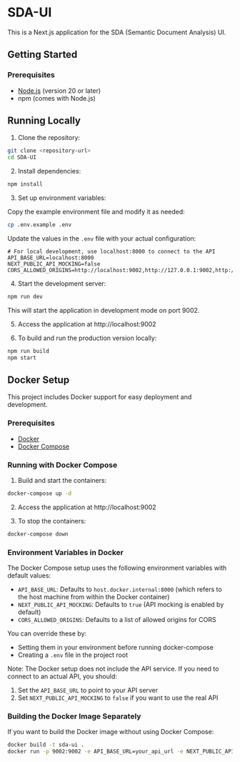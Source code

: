# SDA-UI

This is a Next.js application for the SDA (Semantic Document Analysis) UI.

## Getting Started

### Prerequisites

- [Node.js](https://nodejs.org/) (version 20 or later)
- npm (comes with Node.js)

## Running Locally

1. Clone the repository:

```bash
git clone <repository-url>
cd SDA-UI
```

2. Install dependencies:

```bash
npm install
```

3. Set up environment variables:

Copy the example environment file and modify it as needed:

```bash
cp .env.example .env
```

Update the values in the `.env` file with your actual configuration:

```
# For local development, use localhost:8000 to connect to the API
API_BASE_URL=localhost:8000
NEXT_PUBLIC_API_MOCKING=false
CORS_ALLOWED_ORIGINS=http://localhost:9002,http://127.0.0.1:9002,http://localhost:8000
```

4. Start the development server:

```bash
npm run dev
```

This will start the application in development mode on port 9002.

5. Access the application at http://localhost:9002

6. To build and run the production version locally:

```bash
npm run build
npm start
```

## Docker Setup

This project includes Docker support for easy deployment and development.

### Prerequisites

- [Docker](https://docs.docker.com/get-docker/)
- [Docker Compose](https://docs.docker.com/compose/install/)

### Running with Docker Compose

1. Build and start the containers:

```bash
docker-compose up -d
```

2. Access the application at http://localhost:9002

3. To stop the containers:

```bash
docker-compose down
```

### Environment Variables in Docker

The Docker Compose setup uses the following environment variables with default values:

- `API_BASE_URL`: Defaults to `host.docker.internal:8000` (which refers to the host machine from within the Docker container)
- `NEXT_PUBLIC_API_MOCKING`: Defaults to `true` (API mocking is enabled by default)
- `CORS_ALLOWED_ORIGINS`: Defaults to a list of allowed origins for CORS

You can override these by:
- Setting them in your environment before running docker-compose
- Creating a `.env` file in the project root

Note: The Docker setup does not include the API service. If you need to connect to an actual API, you should:
1. Set the `API_BASE_URL` to point to your API server
2. Set `NEXT_PUBLIC_API_MOCKING` to `false` if you want to use the real API

### Building the Docker Image Separately

If you want to build the Docker image without using Docker Compose:

```bash
docker build -t sda-ui .
docker run -p 9002:9002 -e API_BASE_URL=your_api_url -e NEXT_PUBLIC_API_MOCKING=false sda-ui
```
